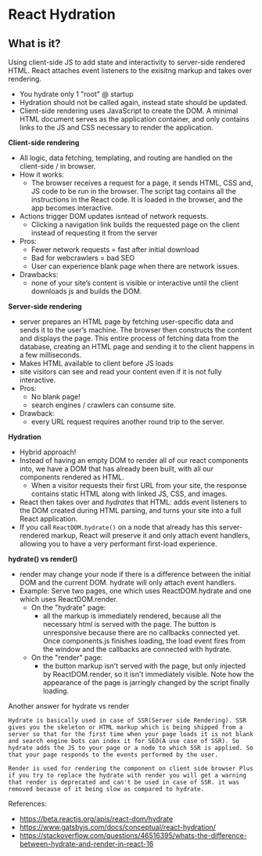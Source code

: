 # React Hydration

## What is it?
Using client-side JS to add state and interactivity to server-side rendered HTML. React attaches event listeners to the exisitng markup and takes over rendering.
- You hydrate only 1 "root" @ startup
- Hydration should not be called again, instead state should be updated.
- Client-side rendering uses JavaScript to create the DOM. A minimal HTML document serves as the application container, and only contains links to the JS and CSS necessary to render the application.

**Client-side rendering**
- All logic, data fetching, templating, and routing are handled on the client-side / in browser.
- How it works:
  - The browser receives a request for a page, it sends HTML, CSS and, JS code to be run in the browser. The script tag contains all the instructions in the React code. It is loaded in the browser, and the app becomes interactive.
- Actions trigger DOM updates isntead of network requests. 
  - Clicking a navigation link builds the requested page on the client instead of requesting it from the server
- Pros:
  - Fewer network requests = fast after initial download
  - Bad for webcrawlers = bad SEO
  - User can experience blank page when there are network issues.
- Drawbacks:
  - none of your site’s content is visible or interactive until the client downloads js and builds the DOM.

**Server-side rendering**
- server prepares an HTML page by fetching user-specific data and sends it to the user’s machine. The browser then constructs the content and displays the page. This entire process of fetching data from the database, creating an HTML page and sending it to the client happens in a few milliseconds.
- Makes HTML available to client before JS loads
-  site visitors can see and read your content even if it is not fully interactive. 
-  Pros: 
   -  No blank page!
   -  search engines / crawlers can consume site.
- Drawback:
  -  every URL request requires another round trip to the server.

**Hydration**
- Hybrid approach! 
- Instead of having an empty DOM to render all of our react components into, we have a DOM that has already been built, with all our components rendered as HTML.
  - When a visitor requests their first URL from your site, the response contains static HTML along with linked JS, CSS, and images. 
- React then takes over and *hydrates* that HTML: adds event listeners to the DOM created during HTML parsing, and turns your site into a full React application. 
- If you call `ReactDOM.hydrate()` on a node that already has this server-rendered markup, React will preserve it and only attach event handlers, allowing you to have a very performant first-load experience.


**hydrate() vs render()**
- render may change your node if there is a difference between the initial DOM and the current DOM. hydrate will only attach event handlers.
- Example: Serve two pages, one which uses ReactDOM.hydrate and one which uses ReactDOM.render.
  - On the "hydrate" page:
    - all the markup is immediately rendered, because all the necessary html is served with the page. The button is unresponsive because there are no callbacks connected yet. Once components.js finishes loading, the load event fires from the window and the callbacks are connected with hydrate.
  - On the "render" page: 
    - the button markup isn't served with the page, but only injected by ReactDOM.render, so it isn't immediately visible. Note how the appearance of the page is jarringly changed by the script finally loading.

Another answer for hydrate vs render
```
Hydrate is basically used in case of SSR(Server side Rendering). SSR gives you the skeleton or HTML markup which is being shipped from a server so that for the first time when your page loads it is not blank and search engine bots can index it for SEO(A use case of SSR). So hydrate adds the JS to your page or a node to which SSR is applied. So that your page responds to the events performed by the user.

Render is used for rendering the component on client side browser Plus if you try to replace the hydrate with render you will get a warning that render is deprecated and can't be used in case of SSR. it was removed because of it being slow as compared to hydrate.
```

References:
* https://beta.reactjs.org/apis/react-dom/hydrate
* https://www.gatsbyjs.com/docs/conceptual/react-hydration/
* https://stackoverflow.com/questions/46516395/whats-the-difference-between-hydrate-and-render-in-react-16